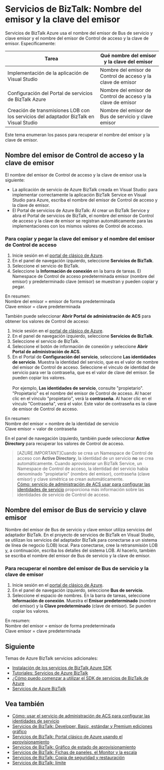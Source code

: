 <properties 
    pageTitle="Nombre del emisor y clave de emisor en servicios de BizTalk | Microsoft Azure" 
    description="Obtenga información sobre cómo recuperar el nombre del emisor y clave emisor para Bus de servicio o Control de acceso (ACS) en servicios de BizTalk. MABS, WABS" 
    services="biztalk-services" 
    documentationCenter="" 
    authors="MandiOhlinger" 
    manager="erikre" 
    editor=""/>

<tags 
    ms.service="biztalk-services" 
    ms.workload="integration" 
    ms.tgt_pltfrm="na" 
    ms.devlang="na" 
    ms.topic="article" 
    ms.date="08/15/2016" 
    ms.author="mandia"/>




# <a name="biztalk-services-issuer-name-and-issuer-key"></a>Servicios de BizTalk: Nombre del emisor y la clave del emisor

Servicios de BizTalk Azure usa el nombre del emisor de Bus de servicio y clave emisor y el nombre del emisor de Control de acceso y la clave de emisor. Específicamente:

Tarea | Qué nombre del emisor y la clave del emisor
--- | ---
Implementación de la aplicación de Visual Studio | Nombre del emisor de Control de acceso y la clave de emisor
Configuración del Portal de servicios de BizTalk Azure | Nombre del emisor de Control de acceso y la clave de emisor
Creación de transmisiones LOB con los servicios del adaptador BizTalk en Visual Studio | Nombre del emisor de Bus de servicio y clave emisor

Este tema enumeran los pasos para recuperar el nombre del emisor y la clave de emisor. 

## <a name="access-control-issuer-name-and-issuer-key"></a>Nombre del emisor de Control de acceso y la clave de emisor
El nombre del emisor de Control de acceso y la clave de emisor usa la siguiente:

- La aplicación de servicio de Azure BizTalk creada en Visual Studio: para implementar correctamente la aplicación BizTalk Service en Visual Studio para Azure, escriba el nombre del emisor de Control de acceso y la clave de emisor. 
- El Portal de servicios de Azure BizTalk: Al crear un BizTalk Service y abra el Portal de servicios de BizTalk, el nombre del emisor de Control de acceso y la clave de emisor se registran automáticamente para las implementaciones con los mismos valores de Control de acceso.

### <a name="to-copy-and-paste-the-access-control-issuer-name-and-issuer-key"></a>Para copiar y pegar la clave del emisor y el nombre del emisor de Control de acceso

1. Inicie sesión en el [portal de clásico de Azure](http://go.microsoft.com/fwlink/p/?LinkID=213885).
2. En el panel de navegación izquierdo, seleccione **Servicios de BizTalk**.
3. Seleccione el servicio de BizTalk. 
4. Seleccione la **Información de conexión** en la barra de tareas. El Namespace de Control de acceso predeterminada emisor (nombre del emisor) y predeterminado clave (emisor) se muestran y pueden copiar y pegar.  

En resumen:  
Nombre del emisor = emisor de forma predeterminada  
Clave emisor = clave predeterminada


También puede seleccionar **Abrir Portal de administración de ACS** para obtener los valores de Control de acceso:

1. Inicie sesión en el [portal de clásico de Azure](http://go.microsoft.com/fwlink/p/?LinkID=213885).
2. En el panel de navegación izquierdo, seleccione **Servicios de BizTalk**.
3. Seleccione el servicio de BizTalk.
4. Seleccione el botón de información de conexión y seleccione **Abrir Portal de administración de ACS**.
5. En el Portal de **Configuración del servicio**, seleccione **Las identidades de servicio**. Muestra la identidad del servicio, que es el valor de nombre del emisor de Control de acceso. Seleccione el vínculo de identidad de servicio para ver la contraseña, que es el valor de clave del emisor. Se pueden copiar los valores.<br/><br/>
Por ejemplo, **Las identidades de servicio**, consulte "propietario". "Propietario" es el nombre del emisor de Control de acceso. Al hacer clic en el vínculo "propietario", verá la **contraseña**. Al hacer clic en el vínculo "Contraseña", verá el valor. Este valor de contraseña es la clave de emisor de Control de acceso.  

En resumen:  
Nombre del emisor = nombre de la identidad de servicio  
Clave emisor = valor de contraseña

En el panel de navegación izquierdo, también puede seleccionar **Active Directory** para recuperar los valores de Control de acceso. 

> [AZURE.IMPORTANT]Cuando se crea un Namespace de Control de acceso con **Active Directory**, la identidad de un servicio **no** se crea automáticamente. Cuando aprovisionar un BizTalk Service, un Namespace de Control de acceso, la identidad del servicio había denominado "propietario" (nombre del emisor), contraseña (clave emisor) y clave simétrica se crean automáticamente.<br /> 
[Cómo: servicio de administración de ACS usar para configurar las identidades de servicio](http://go.microsoft.com/fwlink/p/?LinkID=303942) proporciona más información sobre las identidades de servicio de Control de acceso.


## <a name="service-bus-issuer-name-and-issuer-key"></a>Nombre del emisor de Bus de servicio y clave emisor
Nombre del emisor de Bus de servicio y clave emisor utiliza servicios del adaptador BizTalk. En el proyecto de servicios de BizTalk en Visual Studio, se utilizan los servicios del adaptador BizTalk para conectarse a un sistema de línea de negocio (LOB) local. Para conectarse, cree la retransmisión LOB y, a continuación, escriba los detalles del sistema LOB. Al hacerlo, también se escriba el nombre del emisor de Bus de servicio y la clave de emisor.

### <a name="to-retrieve-the-service-bus-issuer-name-and-issuer-key"></a>Para recuperar el nombre del emisor de Bus de servicio y la clave de emisor

1. Inicie sesión en el [portal de clásico de Azure](http://go.microsoft.com/fwlink/p/?LinkID=213885).
2. En el panel de navegación izquierdo, seleccione **Bus de servicio**.
3. Seleccione el espacio de nombres. En la barra de tareas, seleccione **Información de conexión**. Muestra el **Emisor predeterminado** (nombre del emisor) y la **Clave predeterminado** (clave de emisor). Se pueden copiar los valores.  

En resumen:  
Nombre del emisor = emisor de forma predeterminada  
Clave emisor = clave predeterminada

## <a name="next"></a>Siguiente
Temas de Azure BizTalk servicios adicionales:

-  [Instalación de los servicios de BizTalk Azure SDK](http://go.microsoft.com/fwlink/p/?LinkID=241589)<br/>
-  [Tutoriales: Servicios de Azure BizTalk](http://go.microsoft.com/fwlink/p/?LinkID=236944)<br/>
-  [¿Cómo puedo comenzar a utilizar el SDK de servicios de BizTalk de Azure](http://go.microsoft.com/fwlink/p/?LinkID=302335)<br/>
-  [Servicios de Azure BizTalk](http://go.microsoft.com/fwlink/p/?LinkID=303664)<br/>


## <a name="see-also"></a>Vea también
-  [Cómo: usar el servicio de administración de ACS para configurar las identidades de servicio](http://go.microsoft.com/fwlink/p/?LinkID=303942)<br/>
- [Servicios de BizTalk: Developer, Basic, estándar y Premium ediciones gráfico](http://go.microsoft.com/fwlink/p/?LinkID=302279)<br/>
- [Servicios de BizTalk: Portal clásico de Azure usando el aprovisionamiento](http://go.microsoft.com/fwlink/p/?LinkID=302280)<br/>
- [Servicios de BizTalk: Gráfico de estado de aprovisionamiento](http://go.microsoft.com/fwlink/p/?LinkID=329870)<br/>
- [Servicios de BizTalk: Fichas de paneles, el Monitor y la escala](http://go.microsoft.com/fwlink/p/?LinkID=302281)<br/>
- [Servicios de BizTalk: Copia de seguridad y restauración](http://go.microsoft.com/fwlink/p/?LinkID=329873)<br/>
- [Servicios de BizTalk: límite](http://go.microsoft.com/fwlink/p/?LinkID=302282)<br/>
 
